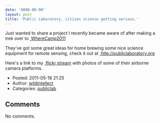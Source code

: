 ```yaml
---
date: '0000-00-00'
layout: post
title: 'Public Laboratory, citizen science getting serious.'
---
```


Just wanted to share a project I recently became aware of after making a
trek over to
<a href="http://upcoming.yahoo.com/event/7762461/CA/Stanford/Wherecamp-2011/Stanford-Alumni-Center-Stanford-University-Campus/" class="ext-link"> WhereCamp2011</a>

They've got some great ideas for home brewing some nice science
equipment for remote sensing, check it out at
<a href="http://publiclaboratory.org" class="ext-link"> http://publiclaboratory.org</a>

Here's a link to my
<a href="http://www.flickr.com/photos/9881331@N06/sets/72157626439024683/" class="ext-link"> flickr
stream</a> with photos of some of their airborne camera platforms.

-   Posted: 2011-05-18 21:25
-   Author: [wildintellect](author/wildintellect.html)
-   Categories: [publiclab](category/publiclab.html)

Comments
--------

No comments.
